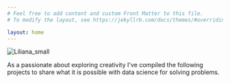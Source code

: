 ```yaml
---
# Feel free to add content and custom Front Matter to this file.
# To modify the layout, see https://jekyllrb.com/docs/themes/#overriding-theme-defaults

layout: home
---
```

![Liliana_small](https://raw.github.com/LilianaArguello/lilianaarguello.github.io/main/docs/assets/img/liliana_small.jpg)

As a passionate about exploring creativity I've compiled the following projects to share what it is possible with data science for solving problems.
